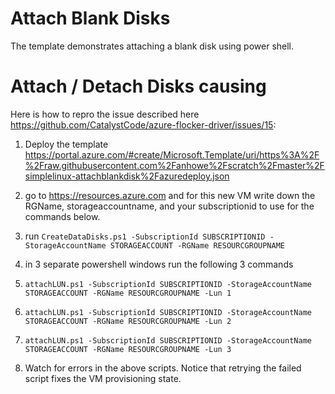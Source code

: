 # Attach Blank Disks
The template demonstrates attaching a blank disk using power shell.

# Attach / Detach Disks causing
Here is how to repro the issue described here https://github.com/CatalystCode/azure-flocker-driver/issues/15:

1. Deploy the template https://portal.azure.com/#create/Microsoft.Template/uri/https%3A%2F%2Fraw.githubusercontent.com%2Fanhowe%2Fscratch%2Fmaster%2Fsimplelinux-attachblankdisk%2Fazuredeploy.json

2. go to https://resources.azure.com and for this new VM write down the RGName, storageaccountname, and your subscriptionid to use for the commands below.

3. run `CreateDataDisks.ps1 -SubscriptionId SUBSCRIPTIONID -StorageAccountName STORAGEACCOUNT -RGName RESOURCGROUPNAME`

4. in 3 separate powershell windows run the following 3 commands
 1. `attachLUN.ps1 -SubscriptionId SUBSCRIPTIONID -StorageAccountName STORAGEACCOUNT -RGName RESOURCGROUPNAME -Lun 1`
 2. `attachLUN.ps1 -SubscriptionId SUBSCRIPTIONID -StorageAccountName STORAGEACCOUNT -RGName RESOURCGROUPNAME -Lun 2`
 3. `attachLUN.ps1 -SubscriptionId SUBSCRIPTIONID -StorageAccountName STORAGEACCOUNT -RGName RESOURCGROUPNAME -Lun 3`

5. Watch for errors in the above scripts.  Notice that retrying the failed script fixes the VM provisioning state.
